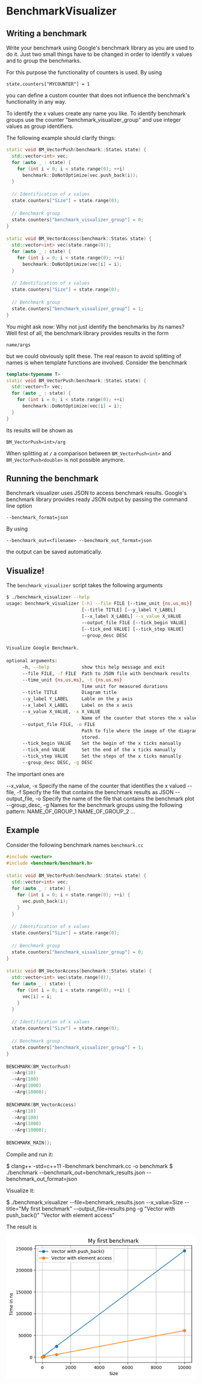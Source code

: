 # BenchmarkVisualizer

## Writing a benchmark

Write your benchmark using Google's benchmark library as you are used to do it.
Just two small things have to be changed in order to identify x values and to
group the benchmarks. 

For this purpose the functionality of counters is used. By using

    state.counters["MYCOUNTER"] = 1

you can define a custom counter that does not influence the benchmark's 
functionality in any way.

To identify the x values create any name you like. To identify benchmark
groups use the counter "benchmark_visualizer_group" and use integer values as
group identifiers.

The following example should clarify things:

```c++
static void BM_VectorPush(benchmark::State& state) {
  std::vector<int> vec;
  for (auto _ : state) {
    for (int i = 0; i < state.range(0); ++i) 
      benchmark::DoNotOptimize(vec.push_back(i));
  }

  // Identification of x values
  state.counters["Size"] = state.range(0);

  // Benchmark group
  state.counters["benchmark_visualizer_group"] = 0;
}

static void BM_VectorAccess(benchmark::State& state) {
  std::vector<int> vec(state.range(0));
  for (auto _ : state) {
    for (int i = 0; i < state.range(0); ++i) 
      benchmark::DoNotOptimize(vec[i] = i);
  }

  // Identification of x values
  state.counters["Size"] = state.range(0);

  // Benchmark group
  state.counters["benchmark_visualizer_group"] = 1;
}
```
You might ask now: Why not just identify the benchmarks by its names? Well first
of all, the benchmark library provides results in the form

    name/args

but we could obviously split these. The real reason to avoid splitting of names
is when template functions are involved. Consider the benchmark

```c++
template<typename T>
static void BM_VectorPush(benchmark::State& state) {
  std::vector<T> vec;
  for (auto _ : state) {
    for (int i = 0; i < state.range(0); ++i) 
      benchmark::DoNotOptimize(vec[i] = i);
  }
}
```
Its results will be shown as

    BM_VectorPush<int>/arg

When splitting at ``/`` a comparison between ``BM_VectorPush<int>`` and 
``BM_VectorPush<double>`` is not possible anymore.

## Running the benchmark

Benchmark visualizer uses JSON to access benchmark results. Google's benchmark
library provides ready JSON output by passing the command line option

    --benchmark_format=json

By using

    --benchmark_out=<filename> --benchmark_out_format=json

the output can be saved automatically.

## Visualize!

The ``benchmark_visualizer`` script takes the following arguments

```bash
$ ./benchmark_visualizer --help
usage: benchmark_visualizer [-h] --file FILE [--time_unit {ns,us,ms}]
                            [--title TITLE] [--y_label Y_LABEL]
                            [--x_label X_LABEL] --x_value X_VALUE
                            --output_file FILE [--tick_begin VALUE]
                            [--tick_end VALUE] [--tick_step VALUE]
                            --group_desc DESC

Visualize Google Benchmark.

optional arguments:
      -h, --help            show this help message and exit
      --file FILE, -f FILE  Path to JSON file with benchmark results
      --time_unit {ns,us,ms}, -t {ns,us,ms}
                            Time unit for measured durations
      --title TITLE         Diagram title
      --y_label Y_LABEL     Lable on the y axis
      --x_label X_LABEL     Label on the x axis
      --x_value X_VALUE, -x X_VALUE
                            Name of the counter that stores the x value
      --output_file FILE, -o FILE
                            Path to file where the image of the diagram will be
                            stored.
      --tick_begin VALUE    Set the begin of the x ticks manually
      --tick_end VALUE      Set the end of the x ticks manually
      --tick_step VALUE     Set the steps of the x ticks manually
      --group_desc DESC, -g DESC
```

The important ones are

  --x_value, -x           Specify the name of the counter that identifies the x valued
  --file, -f              Specify the file that contains the benchmark results as JSON
  --output_file, -o       Specify the name of the file that contains the benchmark plot
  --group_desc, -g        Names for the benchmark groups using the following pattern:
                            NAME_OF_GROUP_1 NAME_OF_GROUP_2 ...

## Example

Consider the following benchmark names ``benchmark.cc``

```c++
#include <vector>
#include <benchmark/benchmark.h>

static void BM_VectorPush(benchmark::State& state) {
  std::vector<int> vec;
  for (auto _ : state) {
    for (int i = 0; i < state.range(0); ++i) {
      vec.push_back(i);
    }
  }

  // Identification of x values
  state.counters["Size"] = state.range(0);

  // Benchmark group
  state.counters["benchmark_visualizer_group"] = 0;
}

static void BM_VectorAccess(benchmark::State& state) {
  std::vector<int> vec(state.range(0));
  for (auto _ : state) {
    for (int i = 0; i < state.range(0); ++i) {
      vec[i] = i;
    }
  }

  // Identification of x values
  state.counters["Size"] = state.range(0);

  // Benchmark group
  state.counters["benchmark_visualizer_group"] = 1;
}

BENCHMARK(BM_VectorPush)
  ->Arg(10)
  ->Arg(100)
  ->Arg(1000)
  ->Arg(10000);

BENCHMARK(BM_VectorAccess)
  ->Arg(10)
  ->Arg(100)
  ->Arg(1000)
  ->Arg(10000);

BENCHMARK_MAIN();
```

Compile and run it:

  $ clang++ -std=c++11 -lbenchmark benchmark.cc -o benchmark
  $ ./benchmark --benchmark_out=benchmark_results.json --benchmark_out_format=json

Visualize it:

  $ ./benchmark_visualizer --file=benchmark_results.json --x_value=Size --title="My first benchmark"
    --output_file=results.png -g "Vector with push_back()" "Vector with element access"

The result is

![Image of benchmark](results.png)
